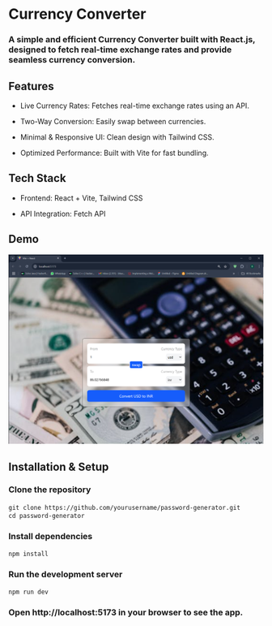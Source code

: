 # Currency Converter
### A simple and efficient Currency Converter built with React.js, designed to fetch real-time exchange rates and provide seamless currency conversion.

## Features

* Live Currency Rates: Fetches real-time exchange rates using an API.

* Two-Way Conversion: Easily swap between currencies.

* Minimal & Responsive UI: Clean design with Tailwind CSS.

* Optimized Performance: Built with Vite for fast bundling.

## Tech Stack

* Frontend: React + Vite, Tailwind CSS

* API Integration: Fetch API

## Demo
![alt text](image.png)

## Installation & Setup

### Clone the repository
```
git clone https://github.com/yourusername/password-generator.git
cd password-generator
```
### Install dependencies
```
npm install
```
### Run the development server
```
npm run dev
```
### Open http://localhost:5173 in your browser to see the app.